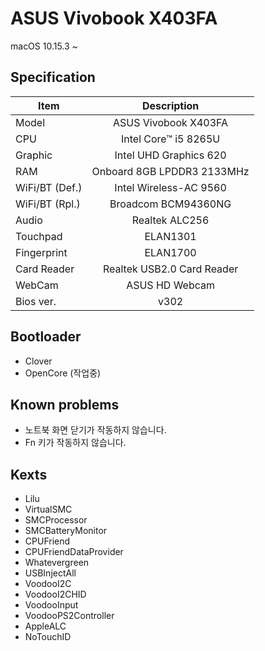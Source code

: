 # ASUS Vivobook X403FA
macOS 10.15.3 ~

## Specification
| Item           |        Description         |
| -------------- | :------------------------: |
| Model          |    ASUS Vivobook X403FA    |
| CPU            |    Intel Core™ i5 8265U    |
| Graphic        |   Intel UHD Graphics 620   |
| RAM            | Onboard 8GB LPDDR3 2133MHz |
| WiFi/BT (Def.) |   Intel Wireless-AC 9560   |
| WiFi/BT (Rpl.) |    Broadcom BCM94360NG     |
| Audio          |       Realtek ALC256       |
| Touchpad       |          ELAN1301          |
| Fingerprint    |          ELAN1700          |
| Card Reader    | Realtek USB2.0 Card Reader |
| WebCam         |       ASUS HD Webcam       |
| Bios ver.      |            v302            |

## Bootloader
 - Clover
 - OpenCore (작업중)

## Known problems
 - 노트북 화면 닫기가 작동하지 않습니다.
 - Fn 키가 작동하지 않습니다.

## Kexts
 - Lilu
 - VirtualSMC
 - SMCProcessor
 - SMCBatteryMonitor
 - CPUFriend
 - CPUFriendDataProvider
 - Whatevergreen
 - USBInjectAll
 - VoodooI2C
 - VoodooI2CHID
 - VoodooInput
 - VoodooPS2Controller
 - AppleALC
 - NoTouchID